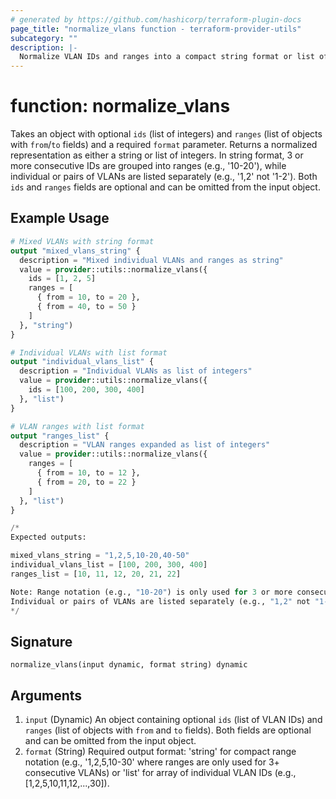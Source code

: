 ```yaml
---
# generated by https://github.com/hashicorp/terraform-plugin-docs
page_title: "normalize_vlans function - terraform-provider-utils"
subcategory: ""
description: |-
  Normalize VLAN IDs and ranges into a compact string format or list of integers
---
```


# function: normalize_vlans

Takes an object with optional `ids` (list of integers) and `ranges` (list of objects with `from`/`to` fields) and a required `format` parameter. Returns a normalized representation as either a string or list of integers. In string format, 3 or more consecutive IDs are grouped into ranges (e.g., '10-20'), while individual or pairs of VLANs are listed separately (e.g., '1,2' not '1-2'). Both `ids` and `ranges` fields are optional and can be omitted from the input object.

## Example Usage

```terraform
# Mixed VLANs with string format
output "mixed_vlans_string" {
  description = "Mixed individual VLANs and ranges as string"
  value = provider::utils::normalize_vlans({
    ids = [1, 2, 5]
    ranges = [
      { from = 10, to = 20 },
      { from = 40, to = 50 }
    ]
  }, "string")
}

# Individual VLANs with list format
output "individual_vlans_list" {
  description = "Individual VLANs as list of integers"
  value = provider::utils::normalize_vlans({
    ids = [100, 200, 300, 400]
  }, "list")
}

# VLAN ranges with list format
output "ranges_list" {
  description = "VLAN ranges expanded as list of integers"
  value = provider::utils::normalize_vlans({
    ranges = [
      { from = 10, to = 12 },
      { from = 20, to = 22 }
    ]
  }, "list")
}

/*
Expected outputs:

mixed_vlans_string = "1,2,5,10-20,40-50"
individual_vlans_list = [100, 200, 300, 400]
ranges_list = [10, 11, 12, 20, 21, 22]

Note: Range notation (e.g., "10-20") is only used for 3 or more consecutive VLANs.
Individual or pairs of VLANs are listed separately (e.g., "1,2" not "1-2").
*/
```

## Signature

<!-- signature generated by tfplugindocs -->
```text
normalize_vlans(input dynamic, format string) dynamic
```

## Arguments

<!-- arguments generated by tfplugindocs -->
1. `input` (Dynamic) An object containing optional `ids` (list of VLAN IDs) and `ranges` (list of objects with `from` and `to` fields). Both fields are optional and can be omitted from the input object.
1. `format` (String) Required output format: 'string' for compact range notation (e.g., '1,2,5,10-30' where ranges are only used for 3+ consecutive VLANs) or 'list' for array of individual VLAN IDs (e.g., [1,2,5,10,11,12,...,30]).
